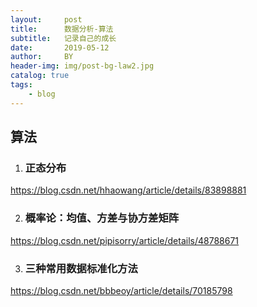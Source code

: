 ```yaml
---
layout:     post
title:      数据分析-算法
subtitle:   记录自己的成长
date:       2019-05-12
author:     BY
header-img: img/post-bg-law2.jpg
catalog: true
tags:
    - blog
---
```



## 算法

1. ### 正态分布

https://blog.csdn.net/hhaowang/article/details/83898881

2. ### 概率论：均值、方差与协方差矩阵

https://blog.csdn.net/pipisorry/article/details/48788671

3. ### 三种常用数据标准化方法 

https://blog.csdn.net/bbbeoy/article/details/70185798

